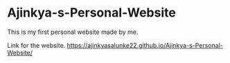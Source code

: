 # Ajinkya-s-Personal-Website
This is my first personal website made by me.

Link for the website.
https://ajinkyasalunke22.github.io/Ajinkya-s-Personal-Website/
